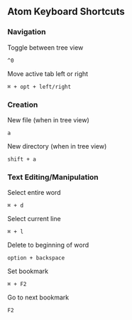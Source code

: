 ## Atom Keyboard Shortcuts

### Navigation
Toggle between tree view
```
^0
```

Move active  tab left or right
```
⌘ + opt + left/right
```


### Creation
New file (when in tree view)
```
a
```

New directory (when in tree view)
```
shift + a
```


### Text Editing/Manipulation
Select entire word
```
⌘ + d
```

Select current line
```
⌘ + l
```

Delete to beginning of word
```
option + backspace
```

Set bookmark
```
⌘ + F2
```

Go to next bookmark
```
F2
```

